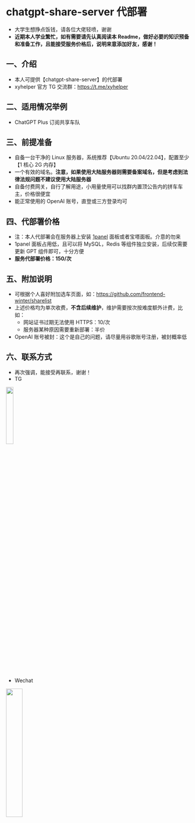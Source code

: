 # chatgpt-share-server 代部署
- 大学生想挣点饭钱，请各位大佬轻喷，谢谢
- **近期本人学业繁忙，如有需要请先认真阅读本 Readme，做好必要的知识预备和准备工作，且能接受服务价格后，说明来意添加好友，感谢！**
## 一、介绍
- 本人可提供【chatgpt-share-server】的代部署
- xyhelper 官方 TG 交流群：https://t.me/xyhelper
## 二、适用情况举例
- ChatGPT Plus 订阅共享车队
## 三、前提准备
- 自备一台干净的 Linux 服务器，系统推荐【Ubuntu 20.04/22.04】，配置至少【1 核心 2G 内存】
- 一个有效的域名。**注意，如果使用大陆服务器则需要备案域名，但是考虑到法律法规问题不建议使用大陆服务器**
- 自备付费网关，自行了解用途，小用量使用可以找群内置顶公告内的拼车车主，价格很便宜
- 能正常使用的 OpenAI 账号，直登或三方登录均可
## 四、代部署价格
- 注：本人代部署会在服务器上安装 [1panel](https://1panel.cn/) 面板或者宝塔面板。介意的勿来
- 1panel 面板占用低，且可以将 MySQL，Redis 等组件独立安装，后续仅需要更新 GPT 组件即可，十分方便
- **服务代部署价格：150/次**
## 五、附加说明
- 可根据个人喜好附加选车页面，如：https://github.com/frontend-winter/sharelist
- 上述价格均为单次收费，**不含后续维护**，维护需要按次按难度额外计费，比如：
  - 网站证书过期无法使用 HTTPS：10/次
  - 服务器某种原因需要重新部署：半价
- OpenAI 账号被封：这个是自己的问题，请尽量用谷歌账号注册，被封概率低
## 六、联系方式
- 再次强调，能接受再联系，谢谢！
- TG
<img src="./tg.jpg" width = 20%>

- Wechat
<img src="./wx.jpg" width = 30%>
